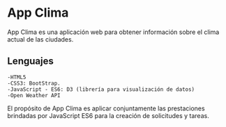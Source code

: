 # App Clima
App Clima es una aplicación web para obtener información sobre el clima actual de las ciudades.

## Lenguajes 
    -HTML5
    -CSS3: BootStrap.
    -JavaScript - ES6: D3 (librería para visualización de datos)
    -Open Weather API

El propósito de App Clima es aplicar conjuntamente las prestaciones brindadas por JavaScript ES6 para la creación de solicitudes y tareas.  

